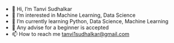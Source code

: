 - 👋 Hi, I’m Tanvi Sudhalkar
- 👀 I’m interested in Machine Learning, Data Science
- 🌱 I’m currently learning Python, Data Science, Machine Learning
- 💞️ Any advise for a beginner is accepted
- 📫 How to reach me tanvi1sudhalkar@gmail.com

<!---
tanvi1sudhalkar/tanvi1sudhalkar is a ✨ special ✨ repository because its `README.md` (this file) appears on your GitHub profile.
You can click the Preview link to take a look at your changes.
--->
